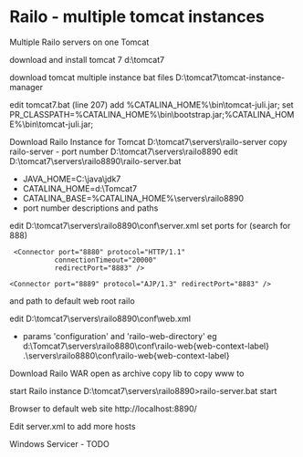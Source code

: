Railo - multiple tomcat instances
===============================

Multiple Railo servers on one Tomcat

download and install tomcat 7
d:\tomcat7


download tomcat multiple instance bat files
D:\tomcat7\tomcat-instance-manager

edit tomcat7.bat (line 207) add %CATALINA_HOME%\bin\tomcat-juli.jar;
set PR_CLASSPATH=%CATALINA_HOME%\bin\bootstrap.jar;%CATALINA_HOME%\bin\tomcat-juli.jar;


Download Railo Instance for Tomcat
D:\tomcat7\servers\railo-server
copy railo-server - port number
D:\tomcat7\servers\railo8890
edit D:\tomcat7\servers\railo8890\railo-server.bat
 - JAVA_HOME=C:\java\jdk7
 - CATALINA_HOME=d:\Tomcat7
 - CATALINA_BASE=%CATALINA_HOME%\servers\railo8890
 - port number descriptions and paths


edit D:\tomcat7\servers\railo8890\conf\server.xml
set ports for (search for 888)
 <Server port="8885" shutdown="SHUTDOWN">
 
     <Connector port="8880" protocol="HTTP/1.1"
               connectionTimeout="20000"
               redirectPort="8883" />

    <Connector port="8889" protocol="AJP/1.3" redirectPort="8883" />

and path to default web root
	  <Host name="localhost" appBase="webapps" >
	  	<Alias>railo</Alias>
        <Context path="" docBase="d:\Tomcat7\servers\railo8880\www" />
      </Host>  

edit D:\tomcat7\servers\railo8890\conf\web.xml
 - params 'configuration' and 'railo-web-directory'
   eg d:\Tomcat7\servers\railo8880\conf\railo-web\{web-context-label}
      .\servers\railo8880\conf\railo-web\{web-context-label}

Download Railo WAR
open as archive
copy lib to 
copy www to 


start Railo instance
D:\tomcat7\servers\railo8890>railo-server.bat start

Browser to default web site
http://localhost:8890/


Edit server.xml to add more hosts


Windows Servicer - TODO
